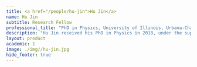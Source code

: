 ```yaml
---
title: <a href="/people/hu-jin">Hu Jin</a>
name: Hu Jin
subtitle: Research Fellow
professional_title: "PhD in Physics, University of Illinois, Urbana-Champaign"  # Joined professional titles
description: "Hu Jin received his PhD in Physics in 2018, under the supervision of Professor Jun S. Song in the Department of Physics and Center for the Physics of Living Cells at the University of Illinois, Urbana-Champaign. During his doctoral training, Hu has conducted both computational physics research modeling chromatin structure and bioinformatics research studying stem cell and cancer biology. His PhD thesis focused on developing quantitative computational methods for unraveling the principles guiding nucleosome positioning. In the Park Lab, he is working on development and application of computational methods for integration of three-dimensional chromosomal interaction data with DNA mutation data."
layout: product
academic: 1
image: ./img//hu-jin.jpg
hide_footer: true
---
```

